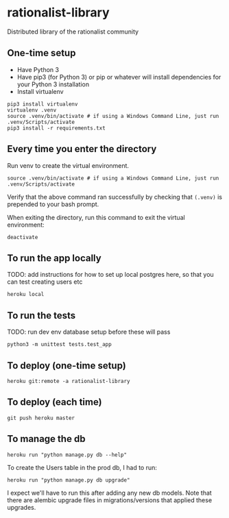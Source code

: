 rationalist-library
===

Distributed library of the rationalist community

One-time setup
---

- Have Python 3
- Have pip3 (for Python 3) or pip or whatever will install dependencies for your Python 3 installation
- Install virtualenv

```
pip3 install virtualenv
virtualenv .venv
source .venv/bin/activate # if using a Windows Command Line, just run .venv/Scripts/activate
pip3 install -r requirements.txt
```

Every time you enter the directory
---

Run venv to create the virtual environment.

```
source .venv/bin/activate # if using a Windows Command Line, just run .venv/Scripts/activate
```

Verify that the above command ran successfully by checking that `(.venv)` is prepended to your bash prompt.

When exiting the directory, run this command to exit the virtual environment:

```
deactivate
```

To run the app locally
---
TODO: add instructions for how to set up local postgres here, so that you can test creating users etc

```
heroku local
```

To run the tests
---
TODO: run dev env database setup before these will pass

```
python3 -m unittest tests.test_app
```

To deploy (one-time setup)
---

```
heroku git:remote -a rationalist-library
```

To deploy (each time)
---

```
git push heroku master
```


To manage the db
---
```
heroku run "python manage.py db --help"
```

To create the Users table in the prod db, I had to run:
```
heroku run "python manage.py db upgrade"
```

I expect we'll have to run this after adding any new db models. Note that there
are alembic upgrade files in migrations/versions that applied these upgrades.
